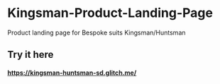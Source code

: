# Kingsman-Product-Landing-Page
Product landing page for Bespoke suits Kingsman/Huntsman

## Try it here
#### https://kingsman-huntsman-sd.glitch.me/
